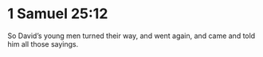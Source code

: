 # 1 Samuel 25:12

So David’s young men turned their way, and went again, and came and told him all those sayings.